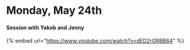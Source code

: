 # Monday, May 24th

#### Session with Yakob and Jenny

{% embed url="https://www.youtube.com/watch?v=dED2rGRBB64" %}






